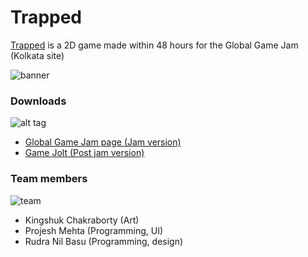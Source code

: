 # Trapped

[Trapped](http://rudranilbasu.me/assets/trapped/) is a 2D game made within 48 hours for the Global Game Jam (Kolkata site)

![banner](http://rudranilbasu.me/img/assets/trapped/Banner.png)

### Downloads

![alt tag](https://i.gjcdn.net/data/games/3/67/229317/media/game-description/banner-yutrhxez.gif)

* [Global Game Jam page (Jam version)](http://globalgamejam.org/2017/games/trapped)
* [Game Jolt (Post jam version)](http://gamejolt.com/games/trapped/229317)

### Team members

![team](http://ggj.s3.amazonaws.com/styles/game_sidebar__wide/s3/games/team_pictures/lmao_1.jpg?itok=7l1Yy0L_)

* Kingshuk Chakraborty (Art)
* Projesh Mehta (Programming, UI)
* Rudra Nil Basu (Programming, design)

